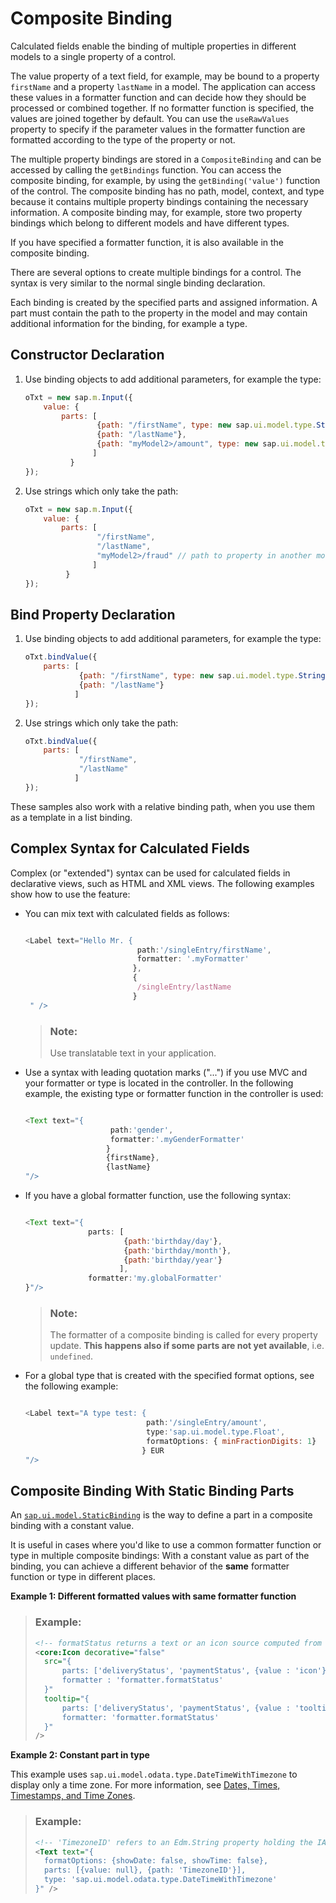 <!-- loioa2fe8e763014477e87990ff50657a0d0 -->

# Composite Binding

Calculated fields enable the binding of multiple properties in different models to a single property of a control.

The value property of a text field, for example, may be bound to a property `firstName` and a property `lastName` in a model. The application can access these values in a formatter function and can decide how they should be processed or combined together. If no formatter function is specified, the values are joined together by default. You can use the `useRawValues` property to specify if the parameter values in the formatter function are formatted according to the type of the property or not.

The multiple property bindings are stored in a `CompositeBinding` and can be accessed by calling the `getBindings` function. You can access the composite binding, for example, by using the `getBinding('value')` function of the control. The composite binding has no path, model, context, and type because it contains multiple property bindings containing the necessary information. A composite binding may, for example, store two property bindings which belong to different models and have different types.

If you have specified a formatter function, it is also available in the composite binding.

There are several options to create multiple bindings for a control. The syntax is very similar to the normal single binding declaration.

Each binding is created by the specified parts and assigned information. A part must contain the path to the property in the model and may contain additional information for the binding, for example a type.



<a name="loioa2fe8e763014477e87990ff50657a0d0__section_N10044_N10011_N10001"/>

## Constructor Declaration

1.  Use binding objects to add additional parameters, for example the type:

    ```js
    oTxt = new sap.m.Input({
        value: {
            parts: [
                    {path: "/firstName", type: new sap.ui.model.type.String()},
                    {path: "/lastName"},
                    {path: "myModel2>/amount", type: new sap.ui.model.type.Float()} // path to property in another model
                   ]
              }
    }); 
    ```

2.  Use strings which only take the path:

    ```js
    oTxt = new sap.m.Input({
        value: {
            parts: [
                    "/firstName",
                    "/lastName",
                    "myModel2>/fraud" // path to property in another model
                   ]
             }
    }); 
    ```




<a name="loioa2fe8e763014477e87990ff50657a0d0__section_N10062_N10011_N10001"/>

## Bind Property Declaration

1.  Use binding objects to add additional parameters, for example the type:

    ```js
    oTxt.bindValue({
        parts: [
                {path: "/firstName", type: new sap.ui.model.type.String()},
                {path: "/lastName"}
               ]
    }); 
    ```

2.  Use strings which only take the path:

    ```js
    oTxt.bindValue({
        parts: [
                "/firstName",
                "/lastName"
               ]
    }); 
    ```


These samples also work with a relative binding path, when you use them as a template in a list binding.



<a name="loioa2fe8e763014477e87990ff50657a0d0__section_tlp_5np_rcb"/>

## Complex Syntax for Calculated Fields

Complex \(or "extended"\) syntax can be used for calculated fields in declarative views, such as HTML and XML views. The following examples show how to use the feature:

-   You can mix text with calculated fields as follows:

    ```js
    
    <Label text="Hello Mr. {
                             path:'/singleEntry/firstName', 
                             formatter: '.myFormatter'
                            }, 
                            {
                             /singleEntry/lastName
                            }
     " />
    ```

    > ### Note:  
    > Use translatable text in your application.

-   Use a syntax with leading quotation marks \("..."\) if you use MVC and your formatter or type is located in the controller. In the following example, the existing type or formatter function in the controller is used:

    ```js
    
    <Text text="{
                       path:'gender', 
                       formatter:'.myGenderFormatter'
                      } 
                      {firstName}, 
                      {lastName}
    "/>
    ```

-   If you have a global formatter function, use the following syntax:

    ```js
    
    <Text text="{
                  parts: [
                          {path:'birthday/day'},
                          {path:'birthday/month'},
                          {path:'birthday/year'}
                         ], 
                  formatter:'my.globalFormatter'
    }"/>
    ```

    > ### Note:  
    > The formatter of a composite binding is called for every property update. **This happens also if some parts are not yet available**, i.e. `undefined`.

-   For a global type that is created with the specified format options, see the following example:

    ```js
    
    <Label text="A type test: {
                               path:'/singleEntry/amount', 
                               type:'sap.ui.model.type.Float', 
                               formatOptions: { minFractionDigits: 1}
                              } EUR
    "/>
    ```




<a name="loioa2fe8e763014477e87990ff50657a0d0__section_v3n_qyz_gbc"/>

## Composite Binding With Static Binding Parts

An [`sap.ui.model.StaticBinding`](https://ui5.sap.com/#/api/sap.ui.model.StaticBinding) is the way to define a part in a composite binding with a constant value.

It is useful in cases where you'd like to use a common formatter function or type in multiple composite bindings: With a constant value as part of the binding, you can achieve a different behavior of the **same** formatter function or type in different places.

**Example 1: Different formatted values with same formatter function**

> ### Example:  
> ```xml
> <!-- formatStatus returns a text or an icon source computed from the first two parts depending on the third part -->
> <core:Icon decorative="false"
> 	src="{
> 		parts: ['deliveryStatus', 'paymentStatus', {value : 'icon'}],
> 		formatter : 'formatter.formatStatus'
> 	}"
> 	tooltip="{
> 		parts: ['deliveryStatus', 'paymentStatus', {value : 'tooltip'}],
> 		formatter: 'formatter.formatStatus'
> 	}"
> />
> ```

**Example 2: Constant part in type**

This example uses `sap.ui.model.odata.type.DateTimeWithTimezone` to display only a time zone. For more information, see [Dates, Times, Timestamps, and Time Zones](dates-times-timestamps-and-time-zones-6c9e61d.md).

> ### Example:  
> ```xml
> <!-- 'TimezoneID' refers to an Edm.String property holding the IANA time zone ID -->
> <Text text="{
> 	formatOptions: {showDate: false, showTime: false},
> 	parts: [{value: null}, {path: 'TimezoneID'}],
> 	type: 'sap.ui.model.odata.type.DateTimeWithTimezone'
> }" />
> ```

